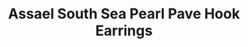 ---
title: Assael South Sea Pearl Pave Hook Earrings
description: |
specs: |
  South Sea Pearl Cultured Pearl Earrings, 11.3 - 12.6mm. Diamond Pave Hook set in 18K White Gold, .25 ctw.
images:
  - image_path: /uploads/assael-south-sea-pearl-pave-hook-earrings.jpg
_category:
order: 16
tags:
  - earrings
---